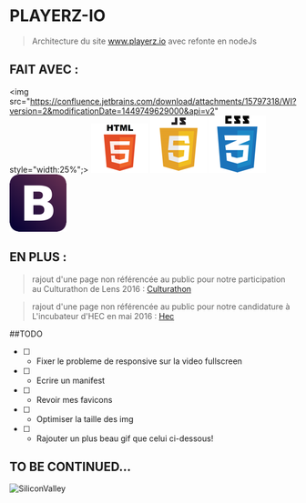 # PLAYERZ-IO

> Architecture du site www.playerz.io avec refonte en nodeJs


## FAIT AVEC :
<img src="https://confluence.jetbrains.com/download/attachments/15797318/WI?version=2&modificationDate=1449749629000&api=v2" style="width:25%";>
<img src="public/assets/img/html5.png">
<img src="public/assets/img/js.png">
<img src="public/assets/img/css3.png">
<img src="public/assets/img/Boostrap.png">


## EN PLUS :
>rajout d'une page non référencée au public pour notre participation au Culturathon de Lens 2016 :
<a href="http://www.playerz.io/culturathon">Culturathon</a>

>rajout d'une page non référencée au public pour notre candidature à L'incubateur d'HEC en mai 2016 :
<a href="http://www.playerz.io/hec">Hec</a>


##TODO
- [ ] - Fixer le probleme de responsive sur la video fullscreen

- [ ] - Ecrire un manifest

- [ ] - Revoir mes favicons

- [ ] - Optimiser la taille des img

- [ ] - Rajouter un plus beau gif que celui ci-dessous!


## TO BE CONTINUED...
![SiliconValley](http://i.giphy.com/3oD3YveOJWdwIAfZ5e.gif)
